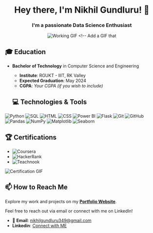 <div align="center">

  # Hey there, I'm Nikhil Gundluru! 👋

### I'm a passionate **Data Science Enthusiast**

![Working GIF](https://camo.githubusercontent.com/7de37139d0b4c1ce40865e799b446c0e963a3dd8fb68d239707237c40604fa3d/68747470733a2f2f63646e2e6472696262626c652e636f6d2f75736572732f3733303730332f73637265656e73686f74732f363538313234332f6176656e746f2e676966)  <!-- Add a GIF that

</div>

## 🎓 Education

- **Bachelor of Technology** in Computer Science and Engineering
  - **Institute**: RGUKT - IIIT, RK Valley
  - **Expected Graduation**: May 2024
  - **CGPA**: *Your CGPA (if you wish to include)*
 
  ## 💻 Technologies & Tools

![Python](https://img.shields.io/badge/-Python-000?&logo=Python) ![SQL](https://img.shields.io/badge/-SQL-000?&logo=MySQL) ![HTML](https://img.shields.io/badge/-HTML-000?&logo=HTML5)
![CSS](https://img.shields.io/badge/-CSS-000?&logo=CSS3) ![Power BI](https://img.shields.io/badge/-PowerBI-000?&logo=PowerBI) ![Flask](https://img.shields.io/badge/-Flask-000?&logo=Flask)
![Git](https://img.shields.io/badge/-Git-000?&logo=Git) ![GitHub](https://img.shields.io/badge/-GitHub-000?&logo=GitHub) ![Pandas](https://img.shields.io/badge/-Pandas-000?&logo=Pandas)
![NumPy](https://img.shields.io/badge/-NumPy-000?&logo=NumPy) ![Matplotlib](https://img.shields.io/badge/-Matplotlib-000?&logo=Matplotlib) ![Seaborn](https://img.shields.io/badge/-Seaborn-000?&logo=Seaborn)

## 🏆 Certifications

- ![Coursera](https://img.shields.io/badge/Coursera-Data%20Analysis%20with%20Python-00A300)
- ![HackerRank](https://img.shields.io/badge/HackerRank-Python%20Programming-00A300)
- ![Teachnook](https://img.shields.io/badge/Teachnook-Introduction%20to%20Data%20Science-00A300)

![Certification GIF](https://yourgifurl.com/certifications.gif) 


## 📫 How to Reach Me

Explore my work and projects on my [**Portfolio Website**](https://yourportfolio.com).

Feel free to reach out via email or connect with me on LinkedIn!

- 📧 **Email**: [nikhilgundluru349@gmail.com](mailto:nikhilgundluru349@gmail.com)
-  **Linkedin**: [Connect with ME](https://www.linkedin.com/in/nikhil-gundluru-0b2554206/)
